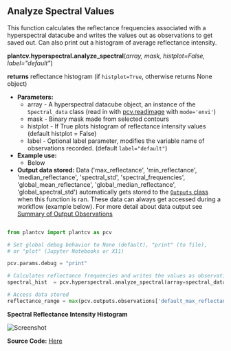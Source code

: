 ## Analyze Spectral Values 

This function calculates the reflectance frequencies associated with a hyperspectral datacube and writes 
the values out as observations to get saved out. Can also print out a histogram of average reflectance intensity.

**plantcv.hyperspectral.analyze_spectral**(*array, mask, histplot=False, label="default"*)

**returns** reflectance histogram (if `histplot=True`, otherwise returns None object)

- **Parameters:**
    - array         - A hyperspectral datacube object, an instance of the `Spectral_data` class (read in with [pcv.readimage](read_image.md) with `mode='envi'`)
    - mask          - Binary mask made from selected contours
    - histplot      - If True plots histogram of reflectance intensity values (default histplot = False)
    - label         - Optional label parameter, modifies the variable name of observations recorded. (default `label="default"`)
- **Example use:**
    - Below 
- **Output data stored:** Data ('max_reflectance', 'min_reflectance', 'median_reflectance', 'spectral_std', 'spectral_frequencies', 'global_mean_reflectance', 'global_median_reflectance', 'global_spectral_std') automatically gets stored to the 
    [`Outputs` class](outputs.md) when this function is ran. 
    These data can always get accessed during a workflow (example below). For more detail about data output see [Summary of Output Observations](output_measurements.md#summary-of-output-observations)

```python

from plantcv import plantcv as pcv

# Set global debug behavior to None (default), "print" (to file), 
# or "plot" (Jupyter Notebooks or X11)

pcv.params.debug = "print"

# Calculates reflectance frequencies and writes the values as observations. Also provides a histogram of this data
spectral_hist  = pcv.hyperspectral.analyze_spectral(array=spectral_data, mask=mask, histplot=True, label="default")

# Access data stored 
reflectance_range = max(pcv.outputs.observations['default_max_reflectance']['value']) - min(pcv.outputs.observations['default_min_reflectance']['value'])

```

**Spectral Reflectance Intensity Histogram**

![Screenshot](img/tutorial_images/hyperspectral/spectral_histogram.jpg)

**Source Code:** [Here](https://github.com/danforthcenter/plantcv/blob/master/plantcv/plantcv/hyperspectral/analyze_spectral.py)
